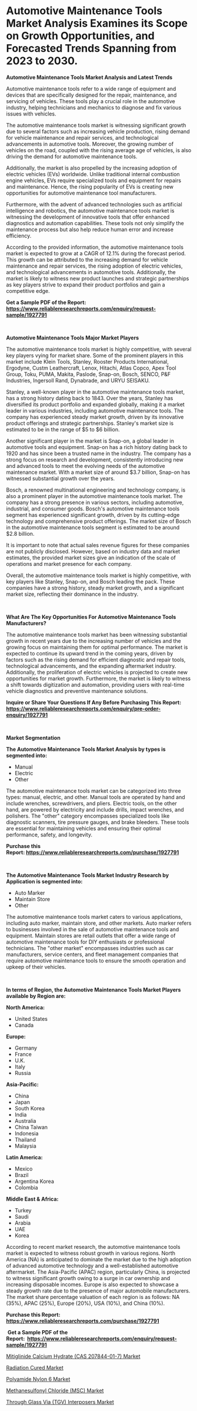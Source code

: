 <p><h1>Automotive Maintenance Tools Market Analysis Examines its Scope on Growth Opportunities, and Forecasted Trends Spanning from 2023 to 2030.</h1></p><p><strong>Automotive Maintenance Tools Market Analysis and Latest Trends</strong></p>
<p><p>Automotive maintenance tools refer to a wide range of equipment and devices that are specifically designed for the repair, maintenance, and servicing of vehicles. These tools play a crucial role in the automotive industry, helping technicians and mechanics to diagnose and fix various issues with vehicles. </p><p>The automotive maintenance tools market is witnessing significant growth due to several factors such as increasing vehicle production, rising demand for vehicle maintenance and repair services, and technological advancements in automotive tools. Moreover, the growing number of vehicles on the road, coupled with the rising average age of vehicles, is also driving the demand for automotive maintenance tools.</p><p>Additionally, the market is also propelled by the increasing adoption of electric vehicles (EVs) worldwide. Unlike traditional internal combustion engine vehicles, EVs require specialized tools and equipment for repairs and maintenance. Hence, the rising popularity of EVs is creating new opportunities for automotive maintenance tool manufacturers.</p><p>Furthermore, with the advent of advanced technologies such as artificial intelligence and robotics, the automotive maintenance tools market is witnessing the development of innovative tools that offer enhanced diagnostics and automation capabilities. These tools not only simplify the maintenance process but also help reduce human error and increase efficiency.</p><p>According to the provided information, the automotive maintenance tools market is expected to grow at a CAGR of 12.1% during the forecast period. This growth can be attributed to the increasing demand for vehicle maintenance and repair services, the rising adoption of electric vehicles, and technological advancements in automotive tools. Additionally, the market is likely to witness new product launches and strategic partnerships as key players strive to expand their product portfolios and gain a competitive edge.</p></p>
<p><strong>Get a Sample PDF of the Report:&nbsp; <a href="https://www.reliableresearchreports.com/enquiry/request-sample/1927791">https://www.reliableresearchreports.com/enquiry/request-sample/1927791</a></strong></p>
<p>&nbsp;</p>
<p><strong>Automotive Maintenance Tools Major Market Players</strong></p>
<p><p>The automotive maintenance tools market is highly competitive, with several key players vying for market share. Some of the prominent players in this market include Klein Tools, Stanley, Rooster Products International, Ergodyne, Custm Leathercraft, Lenox, Hitachi, Atlas Copco, Apex Tool Group, Toku, PUMA, Makita, Paslode, Snap-on, Bosch, SENCO, P&F Industries, Ingersoll Rand, Dynabrade, and URYU SEISAKU.</p><p>Stanley, a well-known player in the automotive maintenance tools market, has a strong history dating back to 1843. Over the years, Stanley has diversified its product portfolio and expanded globally, making it a market leader in various industries, including automotive maintenance tools. The company has experienced steady market growth, driven by its innovative product offerings and strategic partnerships. Stanley's market size is estimated to be in the range of $5 to $6 billion.</p><p>Another significant player in the market is Snap-on, a global leader in automotive tools and equipment. Snap-on has a rich history dating back to 1920 and has since been a trusted name in the industry. The company has a strong focus on research and development, consistently introducing new and advanced tools to meet the evolving needs of the automotive maintenance market. With a market size of around $3.7 billion, Snap-on has witnessed substantial growth over the years.</p><p>Bosch, a renowned multinational engineering and technology company, is also a prominent player in the automotive maintenance tools market. The company has a strong presence in various sectors, including automotive, industrial, and consumer goods. Bosch's automotive maintenance tools segment has experienced significant growth, driven by its cutting-edge technology and comprehensive product offerings. The market size of Bosch in the automotive maintenance tools segment is estimated to be around $2.8 billion.</p><p>It is important to note that actual sales revenue figures for these companies are not publicly disclosed. However, based on industry data and market estimates, the provided market sizes give an indication of the scale of operations and market presence for each company.</p><p>Overall, the automotive maintenance tools market is highly competitive, with key players like Stanley, Snap-on, and Bosch leading the pack. These companies have a strong history, steady market growth, and a significant market size, reflecting their dominance in the industry.</p></p>
<p>&nbsp;</p>
<p><strong>What Are The Key Opportunities For Automotive Maintenance Tools Manufacturers?</strong></p>
<p><p>The automotive maintenance tools market has been witnessing substantial growth in recent years due to the increasing number of vehicles and the growing focus on maintaining them for optimal performance. The market is expected to continue its upward trend in the coming years, driven by factors such as the rising demand for efficient diagnostic and repair tools, technological advancements, and the expanding aftermarket industry. Additionally, the proliferation of electric vehicles is projected to create new opportunities for market growth. Furthermore, the market is likely to witness a shift towards digitization and automation, providing users with real-time vehicle diagnostics and preventive maintenance solutions.</p></p>
<p><strong>Inquire or Share Your Questions If Any Before Purchasing This Report: <a href="https://www.reliableresearchreports.com/enquiry/pre-order-enquiry/1927791">https://www.reliableresearchreports.com/enquiry/pre-order-enquiry/1927791</a></strong></p>
<p>&nbsp;</p>
<p><strong>Market Segmentation</strong></p>
<p><strong>The Automotive Maintenance Tools Market Analysis by types is segmented into:</strong></p>
<p><ul><li>Manual</li><li>Electric</li><li>Other</li></ul></p>
<p><p>The automotive maintenance tools market can be categorized into three types: manual, electric, and other. Manual tools are operated by hand and include wrenches, screwdrivers, and pliers. Electric tools, on the other hand, are powered by electricity and include drills, impact wrenches, and polishers. The "other" category encompasses specialized tools like diagnostic scanners, tire pressure gauges, and brake bleeders. These tools are essential for maintaining vehicles and ensuring their optimal performance, safety, and longevity.</p></p>
<p><strong>Purchase this Report:&nbsp;<a href="https://www.reliableresearchreports.com/purchase/1927791">https://www.reliableresearchreports.com/purchase/1927791</a></strong></p>
<p>&nbsp;</p>
<p><strong>The Automotive Maintenance Tools Market Industry Research by Application is segmented into:</strong></p>
<p><ul><li>Auto Marker</li><li>Maintain Store</li><li>Other</li></ul></p>
<p><p>The automotive maintenance tools market caters to various applications, including auto marker, maintain store, and other markets. Auto marker refers to businesses involved in the sale of automotive maintenance tools and equipment. Maintain stores are retail outlets that offer a wide range of automotive maintenance tools for DIY enthusiasts or professional technicians. The "other market" encompasses industries such as car manufacturers, service centers, and fleet management companies that require automotive maintenance tools to ensure the smooth operation and upkeep of their vehicles.</p></p>
<p>&nbsp;</p>
<p><strong>In terms of Region, the Automotive Maintenance Tools Market Players available by Region are:</strong></p>
<p>
    <p> <strong> North America: </strong>
        <ul>
            <li>United States</li>
            <li>Canada</li>
        </ul>
        </p> 
    <p> <strong> Europe: </strong>
        <ul>
            <li>Germany</li>
            <li>France</li>
            <li>U.K.</li>
            <li>Italy</li>
            <li>Russia</li>
        </ul>
        </p> 
    <p> <strong> Asia-Pacific: </strong>
        <ul>
            <li>China</li>
            <li>Japan</li>
            <li>South Korea</li>
            <li>India</li>
            <li>Australia</li>
            <li>China Taiwan</li>
            <li>Indonesia</li>
            <li>Thailand</li>
            <li>Malaysia</li>
        </ul>
        </p> 
    <p> <strong> Latin America: </strong>
        <ul>
            <li>Mexico</li>
            <li>Brazil</li>
            <li>Argentina Korea</li>
            <li>Colombia</li>
        </ul>
        </p> 
    <p> <strong> Middle East & Africa: </strong>
        <ul>
            <li>Turkey</li>
            <li>Saudi</li>
            <li>Arabia</li>
            <li>UAE</li>
            <li>Korea</li>
        </ul>
    </p>
    </p>
<p><p>According to recent market research, the automotive maintenance tools market is expected to witness robust growth in various regions. North America (NA) is anticipated to dominate the market due to the high adoption of advanced automotive technology and a well-established automotive aftermarket. The Asia-Pacific (APAC) region, particularly China, is projected to witness significant growth owing to a surge in car ownership and increasing disposable incomes. Europe is also expected to showcase a steady growth rate due to the presence of major automobile manufacturers. The market share percentage valuation of each region is as follows: NA (35%), APAC (25%), Europe (20%), USA (10%), and China (10%).</p></p>
<p><strong>Purchase this Report: <a href="https://www.reliableresearchreports.com/purchase/1927791">https://www.reliableresearchreports.com/purchase/1927791</a></strong></p>
<p>&nbsp;<strong>Get a Sample PDF of the Report:&nbsp;&nbsp;<a href="https://www.reliableresearchreports.com/enquiry/request-sample/1927791">https://www.reliableresearchreports.com/enquiry/request-sample/1927791</a></strong></p>
<p><strong></strong></p>
<p><p><a href="https://github.com/abdelrhmankishk22/Market-Research-Report-List-1/blob/main/mitiglinide-calcium-hydrate-cas-207844-01-7-market.md">Mitiglinide Calcium Hydrate (CAS 207844-01-7) Market</a></p><p><a href="https://www.linkedin.com/pulse/decoding-radiation-cured-market-deep-dive-latest-trends-yr7de/">Radiation Cured Market</a></p><p><a href="https://medium.com/@ashlybednar2023/polyamide-nylon-6-market-furnishes-information-on-market-share-market-trends-and-market-growth-7013d2b25d8f">Polyamide Nylon 6 Market</a></p><p><a href="https://www.linkedin.com/pulse/methanesulfonyl-chloride-msc-market-size-share-amp-trends-qtige/">Methanesulfonyl Chloride (MSC) Market</a></p><p><a href="https://github.com/mahnoor2003/Market-Research-Report-List-1/blob/main/through-glass-via-tgv-interposers-market.md">Through Glass Via (TGV) Interposers Market</a></p></p>